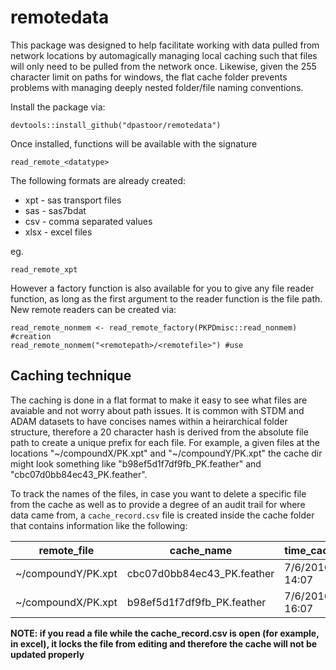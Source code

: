 remotedata
=========

This package was designed to help facilitate working with data pulled from network locations by automagically managing local caching such that files
will only need to be pulled from the network once. Likewise, given the 255 character limit on paths for windows, the flat cache folder prevents problems with managing
deeply nested folder/file naming conventions.

Install the package via:

```
devtools::install_github("dpastoor/remotedata")
```

Once installed, functions will be available with the signature

```
read_remote_<datatype>
```

The following formats are already created:

* xpt - sas transport files
* sas - sas7bdat
* csv - comma separated values
* xlsx - excel files

eg.

```
read_remote_xpt
```

However a factory function is also available for you to give any file reader function, as long as the first argument to the reader function is the file path.
New remote readers can be created via:

```
read_remote_nonmem <- read_remote_factory(PKPDmisc::read_nonmem) #creation
read_remote_nonmem("<remotepath>/<remotefile>") #use
```

## Caching technique

The caching is done in a flat format to make it easy to see what files are avaiable and not worry about path issues. 
It is common with STDM and ADAM datasets to have concises names within a heirarchical folder structure, 
therefore a 20 character hash is derived from the absolute file path to create a unique prefix for each file. 
For example, a given files at the locations "~/compoundX/PK.xpt" and "~/compoundY/PK.xpt" the cache dir might look something like
"b98ef5d1f7df9fb_PK.feather" and "cbc07d0bb84ec43_PK.feather".

To track the names of the files, in case you want to delete a specific file from the cache as well as to provide a 
degree of an audit trail for where data came from, a `cache_record.csv` file is created inside the cache folder that contains
information like the following:

|     remote_file     | cache_name                  | time_cached    |
|---------------------|-----------------------------|----------------|
| ~/compoundY/PK.xpt  | cbc07d0bb84ec43_PK.feather  | 7/6/2016 14:07 |
| ~/compoundX/PK.xpt  | b98ef5d1f7df9fb_PK.feather  | 7/6/2016 16:07 |


**NOTE: if you read a file while the cache_record.csv is open (for example, in excel), it locks the file from editing and therefore the cache will not be updated properly**


